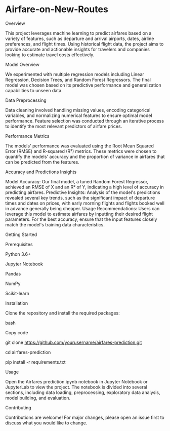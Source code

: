 # Airfare-on-New-Routes

Overview

This project leverages machine learning to predict airfares based on a variety of features, such as departure and arrival airports, dates, airline preferences, and flight times. Using historical flight data, the project aims to provide accurate and actionable insights for travelers and companies looking to estimate travel costs effectively.

Model Overview

We experimented with multiple regression models including Linear Regression, Decision Trees, and Random Forest Regressors. The final model was chosen based on its predictive performance and generalization capabilities to unseen data.

Data Preprocessing

Data cleaning involved handling missing values, encoding categorical variables, and normalizing numerical features to ensure optimal model performance. Feature selection was conducted through an iterative process to identify the most relevant predictors of airfare prices.

Performance Metrics

The models' performance was evaluated using the Root Mean Squared Error (RMSE) and R-squared (R²) metrics. These metrics were chosen to quantify the models' accuracy and the proportion of variance in airfares that can be predicted from the features.

Accuracy and Predictions Insights

Model Accuracy: Our final model, a tuned Random Forest Regressor, achieved an RMSE of X and an R² of Y, indicating a high level of accuracy in predicting airfares.
Predictive Insights: Analysis of the model's predictions revealed several key trends, such as the significant impact of departure times and dates on prices, with early morning flights and flights booked well in advance generally being cheaper.
Usage Recommendations: Users can leverage this model to estimate airfares by inputting their desired flight parameters. For the best accuracy, ensure that the input features closely match the model's training data characteristics.

Getting Started

Prerequisites

Python 3.6+

Jupyter Notebook

Pandas

NumPy

Scikit-learn

Installation

Clone the repository and install the required packages:

bash

Copy code

git clone https://github.com/yourusername/airfares-prediction.git

cd airfares-prediction

pip install -r requirements.txt

Usage

Open the Airfares prediction.ipynb notebook in Jupyter Notebook or JupyterLab to view the project. The notebook is divided into several sections, including data loading, preprocessing, exploratory data analysis, model 
building, and evaluation.

Contributing

Contributions are welcome! For major changes, please open an issue first to discuss what you would like to change.
